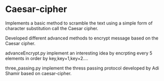 # Caesar-cipher
Implements a basic method to scramble the text using a simple form of character substitution call the Caesar cipher.

Developed different advanced methods to encrypt message based on the Caesar cipher.

advanceEncrypt.py implement an interesting idea by encrpting every 5 elements in order by key,key+1,key+2.... 

three_passing.py implement the thress passing protocol developed by Adi Shamir based on caesar-cipher.
